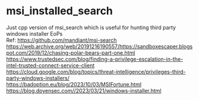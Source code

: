 # msi_installed_search
Just cpp version of msi_search which is useful for hunting third party windows installer EoPs <br>
Ref: https://github.com/mandiant/msi-search <br>
https://web.archive.org/web/20191216190557/https://sandboxescaper.blogspot.com/2019/12/chasing-polar-bears-part-one.html <br>
https://www.trustedsec.com/blog/finding-a-privilege-escalation-in-the-intel-trusted-connect-service-client <br>
https://cloud.google.com/blog/topics/threat-intelligence/privileges-third-party-windows-installers/ <br>
https://badoption.eu/blog/2023/10/03/MSIFortune.html
https://blog.doyensec.com//2023/03/21/windows-installer.html
